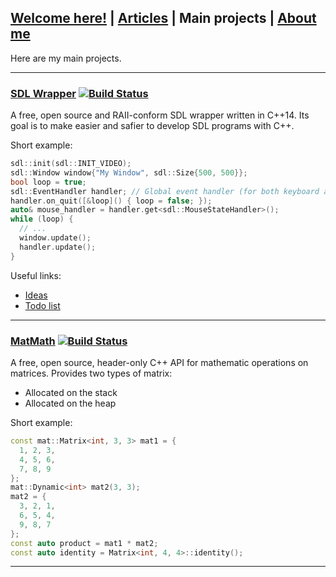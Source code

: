 ## [Welcome here!](index.md) | [Articles](articles.md) | Main projects | [About me](about.md)
Here are my main projects.

---


### [SDL Wrapper](https://github.com/tyr-sl3/sdl-cpp) [![Build Status](https://travis-ci.org/tyr-sl3/sdl-cpp.svg)](https://travis-ci.org/tyr-sl3/sdl-cpp)
A free, open source and RAII-conform SDL wrapper written in C++14. Its goal is to make easier and safier to develop SDL programs with C++.

Short example:
```cpp
sdl::init(sdl::INIT_VIDEO);
sdl::Window window{"My Window", sdl::Size{500, 500}};
bool loop = true;
sdl::EventHandler handler; // Global event handler (for both keyboard and mouse)
handler.on_quit([&loop]() { loop = false; });
auto& mouse_handler = handler.get<sdl::MouseStateHandler>();
while (loop) {
  // ...
  window.update();
  handler.update();
}
```
Useful links:
* [Ideas](https://github.com/tyr-sl3/sdl-cpp/wiki/Ideas)
* [Todo list](https://github.com/tyr-sl3/sdl-cpp/wiki/Todo-list)
---

### [MatMath](https://github.com/tyr-sl3/MatMath) [![Build Status](https://travis-ci.org/tyr-sl3/MatMath.svg)](https://travis-ci.org/tyr-sl3/MatMath)
A free, open source, header-only C++ API for mathematic operations on matrices. Provides two types of matrix:
- Allocated on the stack
- Allocated on the heap

Short example:
```cpp
const mat::Matrix<int, 3, 3> mat1 = {
  1, 2, 3,
  4, 5, 6,
  7, 8, 9
};
mat::Dynamic<int> mat2(3, 3);
mat2 = {
  3, 2, 1,
  6, 5, 4,
  9, 8, 7
};
const auto product = mat1 * mat2;
const auto identity = Matrix<int, 4, 4>::identity();
```

---
